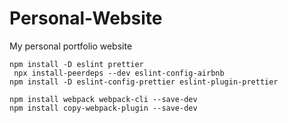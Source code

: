 # Personal-Website

My personal portfolio website

```
npm install -D eslint prettier
 npx install-peerdeps --dev eslint-config-airbnb
npm install -D eslint-config-prettier eslint-plugin-prettier
```

```
npm install webpack webpack-cli --save-dev
npm install copy-webpack-plugin --save-dev
```
